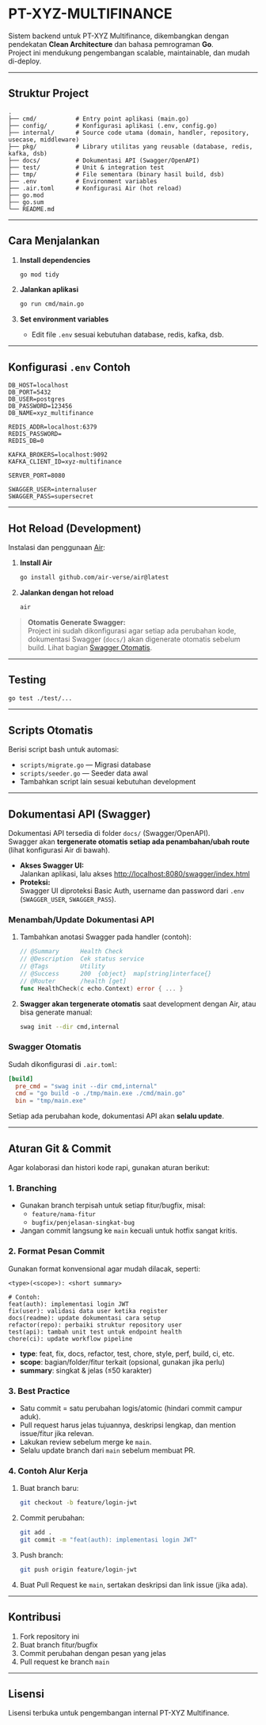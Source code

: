 # PT-XYZ-MULTIFINANCE

Sistem backend untuk PT-XYZ Multifinance, dikembangkan dengan pendekatan **Clean Architecture** dan bahasa pemrograman **Go**.  
Project ini mendukung pengembangan scalable, maintainable, dan mudah di-deploy.

---

## Struktur Project

```
.
├── cmd/           # Entry point aplikasi (main.go)
├── config/        # Konfigurasi aplikasi (.env, config.go)
├── internal/      # Source code utama (domain, handler, repository, usecase, middleware)
├── pkg/           # Library utilitas yang reusable (database, redis, kafka, dsb)
├── docs/          # Dokumentasi API (Swagger/OpenAPI)
├── test/          # Unit & integration test
├── tmp/           # File sementara (binary hasil build, dsb)
├── .env           # Environment variables
├── .air.toml      # Konfigurasi Air (hot reload)
├── go.mod
├── go.sum
└── README.md
```

---

## Cara Menjalankan

1. **Install dependencies**
    ```sh
    go mod tidy
    ```

2. **Jalankan aplikasi**
    ```sh
    go run cmd/main.go
    ```

3. **Set environment variables**
    - Edit file `.env` sesuai kebutuhan database, redis, kafka, dsb.

---

## Konfigurasi `.env` Contoh

```env
DB_HOST=localhost
DB_PORT=5432
DB_USER=postgres
DB_PASSWORD=123456
DB_NAME=xyz_multifinance

REDIS_ADDR=localhost:6379
REDIS_PASSWORD=
REDIS_DB=0

KAFKA_BROKERS=localhost:9092
KAFKA_CLIENT_ID=xyz-multifinance

SERVER_PORT=8080

SWAGGER_USER=internaluser
SWAGGER_PASS=supersecret
```

---

## Hot Reload (Development)

Instalasi dan penggunaan [Air](https://github.com/air-verse/air):

1. **Install Air**
    ```sh
    go install github.com/air-verse/air@latest
    ```
2. **Jalankan dengan hot reload**
    ```sh
    air
    ```

> **Otomatis Generate Swagger:**  
> Project ini sudah dikonfigurasi agar setiap ada perubahan kode, dokumentasi Swagger (`docs/`) akan digenerate otomatis sebelum build. Lihat bagian [Swagger Otomatis](#swagger-otomatis).

---

## Testing

```sh
go test ./test/...
```

---

## Scripts Otomatis

Berisi script bash untuk automasi:
- `scripts/migrate.go` — Migrasi database
- `scripts/seeder.go` — Seeder data awal
- Tambahkan script lain sesuai kebutuhan development

---

## Dokumentasi API (Swagger)

Dokumentasi API tersedia di folder `docs/` (Swagger/OpenAPI).  
Swagger akan **tergenerate otomatis setiap ada penambahan/ubah route** (lihat konfigurasi Air di bawah).

- **Akses Swagger UI:**  
  Jalankan aplikasi, lalu akses [http://localhost:8080/swagger/index.html](http://localhost:8080/swagger/index.html)
- **Proteksi:**  
  Swagger UI diproteksi Basic Auth, username dan password dari `.env` (`SWAGGER_USER`, `SWAGGER_PASS`).

### Menambah/Update Dokumentasi API

1. Tambahkan anotasi Swagger pada handler (contoh):
    ```go
    // @Summary      Health Check
    // @Description  Cek status service
    // @Tags         Utility
    // @Success      200  {object}  map[string]interface{}
    // @Router       /health [get]
    func HealthCheck(c echo.Context) error { ... }
    ```
2. **Swagger akan tergenerate otomatis** saat development dengan Air, atau bisa generate manual:
    ```sh
    swag init --dir cmd,internal
    ```

### Swagger Otomatis

Sudah dikonfigurasi di `.air.toml`:
```toml
[build]
  pre_cmd = "swag init --dir cmd,internal"
  cmd = "go build -o ./tmp/main.exe ./cmd/main.go"
  bin = "tmp/main.exe"
```
Setiap ada perubahan kode, dokumentasi API akan **selalu update**.

---

## Aturan Git & Commit

Agar kolaborasi dan histori kode rapi, gunakan aturan berikut:

### 1. **Branching**
- Gunakan branch terpisah untuk setiap fitur/bugfix, misal:  
  - `feature/nama-fitur`
  - `bugfix/penjelasan-singkat-bug`
- Jangan commit langsung ke `main` kecuali untuk hotfix sangat kritis.

### 2. **Format Pesan Commit**
Gunakan format konvensional agar mudah dilacak, seperti:
```
<type>(<scope>): <short summary>

# Contoh:
feat(auth): implementasi login JWT
fix(user): validasi data user ketika register
docs(readme): update dokumentasi cara setup
refactor(repo): perbaiki struktur repository user
test(api): tambah unit test untuk endpoint health
chore(ci): update workflow pipeline
```
- **type**: feat, fix, docs, refactor, test, chore, style, perf, build, ci, etc.
- **scope**: bagian/folder/fitur terkait (opsional, gunakan jika perlu)
- **summary**: singkat & jelas (≤50 karakter)

### 3. **Best Practice**
- Satu commit = satu perubahan logis/atomic (hindari commit campur aduk).
- Pull request harus jelas tujuannya, deskripsi lengkap, dan mention issue/fitur jika relevan.
- Lakukan review sebelum merge ke `main`.
- Selalu update branch dari `main` sebelum membuat PR.

### 4. **Contoh Alur Kerja**
1. Buat branch baru:
    ```sh
    git checkout -b feature/login-jwt
    ```
2. Commit perubahan:
    ```sh
    git add .
    git commit -m "feat(auth): implementasi login JWT"
    ```
3. Push branch:
    ```sh
    git push origin feature/login-jwt
    ```
4. Buat Pull Request ke `main`, sertakan deskripsi dan link issue (jika ada).

---

## Kontribusi

1. Fork repository ini
2. Buat branch fitur/bugfix
3. Commit perubahan dengan pesan yang jelas
4. Pull request ke branch `main`

---

## Lisensi

Lisensi terbuka untuk pengembangan internal PT-XYZ Multifinance.